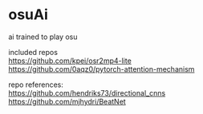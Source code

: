 # osuAi
ai trained to play osu

included repos  
https://github.com/kpei/osr2mp4-lite  
https://github.com/0aqz0/pytorch-attention-mechanism


repo references:  
https://github.com/hendriks73/directional_cnns  
https://github.com/mjhydri/BeatNet

